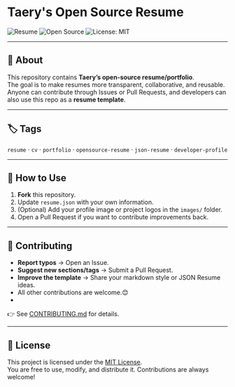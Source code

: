 # Taery's Open Source Resume

![Resume](https://img.shields.io/badge/Type-Resume-blue)
![Open Source](https://img.shields.io/badge/Model-Open%20Source-brightgreen)
![License: MIT](https://img.shields.io/badge/License-MIT-yellow)

---

## 📌 About
This repository contains **Taery’s open-source resume/portfolio**.  
The goal is to make resumes more transparent, collaborative, and reusable.  
Anyone can contribute through Issues or Pull Requests, and developers can also use this repo as a **resume template**.

---

## 🏷️ Tags
`resume` · `cv` · `portfolio` · `opensource-resume` · `json-resume` · `developer-profile`

---

## 🚀 How to Use
1. **Fork** this repository.  
2. Update `resume.json` with your own information.  
3. (Optional) Add your profile image or project logos in the `images/` folder.  
4. Open a Pull Request if you want to contribute improvements back.  

---

## 🤝 Contributing
- **Report typos** → Open an Issue.  
- **Suggest new sections/tags** → Submit a Pull Request.  
- **Improve the template** → Share your markdown style or JSON Resume ideas.  
- All other contributions are welcome.😊
- 
👉 See [CONTRIBUTING.md](CONTRIBUTING.md) for details.  

---

## 📄 License
This project is licensed under the [MIT License](LICENSE).  
You are free to use, modify, and distribute it. Contributions are always welcome!
